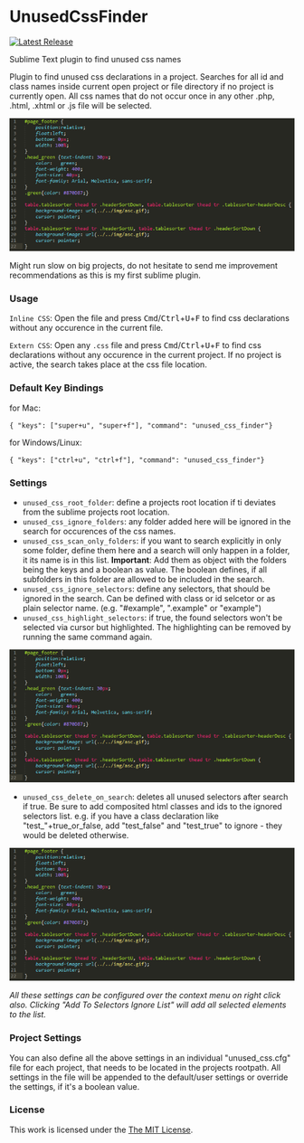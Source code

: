 # UnusedCssFinder
[![Latest Release](https://img.shields.io/github/tag/EatBreatheCode/sublime_unused_css_finder.svg?label=version)](https://github.com/EatBreatheCode/sublime_unused_css_finder/releases)

Sublime Text plugin to find unused css names

Plugin to find unused css declarations in a project. Searches for all id and class names inside current open project or file directory if no project is currently open. All css names that do not occur once in any other .php, .html, .xhtml or .js file will be selected.

![Default](docs/example_1.gif)

Might run slow on big projects, do not hesitate to send me improvement recommendations as this is my first sublime plugin.

### Usage

`Inline CSS`: Open the file and press <kbd>Cmd</kbd>/<kbd>Ctrl</kbd>+<kbd>U</kbd>+<kbd>F</kbd> to find css declarations without any occurence in the current file.

`Extern CSS`: Open any `.css` file and press <kbd>Cmd</kbd>/<kbd>Ctrl</kbd>+<kbd>U</kbd>+<kbd>F</kbd> to find css declarations without any occurence in the current project. If no project is active, the search takes place at the css file location.

### Default Key Bindings

for Mac:
```
{ "keys": ["super+u", "super+f"], "command": "unused_css_finder"}
```

for Windows/Linux:
```
{ "keys": ["ctrl+u", "ctrl+f"], "command": "unused_css_finder"}
```


### Settings

- `unused_css_root_folder`: define a projects root location if ti deviates from the sublime projects root location.
- `unused_css_ignore_folders`: any folder added here will be ignored in the search for occurences of the css names.
- `unused_css_scan_only_folders`: if you want to search explicitly in only some folder, define them here and a search will only happen in a folder, it its name is in this list. **Important**: Add them as object with the folders being the keys and a boolean as value. The boolean defines, if all subfolders in this folder are allowed to be included in the search.
- `unused_css_ignore_selectors`: define any selectors, that should be ignored in the search. Can be defined with class or id selcetor or as plain selector name. (e.g. "#example", ".example" or "example")
- `unused_css_highlight_selectors`: if true, the found selectors won't be selected via cursor but highlighted. The highlighting can be removed by running the same command again.

![Highlighting](docs/example_2.gif)

- `unused_css_delete_on_search`: deletes all unused selectors after search if true. Be sure to add composited html classes and ids to the ignored selectors list. e.g. if you have a class declaration like "test_"+true_or_false, add "test_false" and "test_true" to ignore - they would be deleted otherwise.

![AutoDelete](docs/example_3.gif)

*All these settings can be configured over the context menu on right click also. Clicking "Add To Selectors Ignore List" will add all selected elements to the list.*

### Project Settings

You can also define all the above settings in an individual "unused_css.cfg" file for each project, that needs to be located in the projects rootpath. All settings in the file will be appended to the default/user settings or override the settings, if it's a boolean value.


### License

This work is licensed under the [The MIT License](LICENSE).
